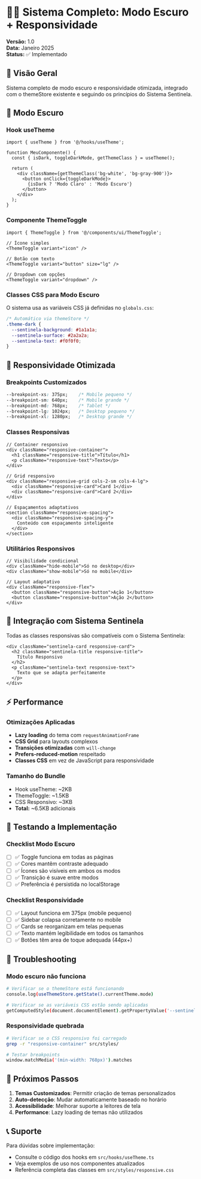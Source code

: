 # 🌙📱 Sistema Completo: Modo Escuro + Responsividade

**Versão:** 1.0  
**Data:** Janeiro 2025  
**Status:** ✅ Implementado

## 🎯 Visão Geral

Sistema completo de modo escuro e responsividade otimizada, integrado com o themeStore existente e seguindo os princípios do Sistema Sentinela.

## 🌙 **Modo Escuro**

### **Hook useTheme**
```tsx
import { useTheme } from '@/hooks/useTheme';

function MeuComponente() {
  const { isDark, toggleDarkMode, getThemeClass } = useTheme();
  
  return (
    <div className={getThemeClass('bg-white', 'bg-gray-900')}>
      <button onClick={toggleDarkMode}>
        {isDark ? 'Modo Claro' : 'Modo Escuro'}
      </button>
    </div>
  );
}
```

### **Componente ThemeToggle**
```tsx
import { ThemeToggle } from '@/components/ui/ThemeToggle';

// Ícone simples
<ThemeToggle variant="icon" />

// Botão com texto
<ThemeToggle variant="button" size="lg" />

// Dropdown com opções
<ThemeToggle variant="dropdown" />
```

### **Classes CSS para Modo Escuro**
O sistema usa as variáveis CSS já definidas no `globals.css`:

```css
/* Automático via themeStore */
.theme-dark {
  --sentinela-background: #1a1a1a;
  --sentinela-surface: #2a2a2a;
  --sentinela-text: #f0f0f0;
}
```

## 📱 **Responsividade Otimizada**

### **Breakpoints Customizados**
```css
--breakpoint-xs: 375px;    /* Mobile pequeno */
--breakpoint-sm: 640px;    /* Mobile grande */  
--breakpoint-md: 768px;    /* Tablet */
--breakpoint-lg: 1024px;   /* Desktop pequeno */
--breakpoint-xl: 1280px;   /* Desktop grande */
```

### **Classes Responsivas**
```tsx
// Container responsivo
<div className="responsive-container">
  <h1 className="responsive-title">Título</h1>
  <p className="responsive-text">Texto</p>
</div>

// Grid responsivo
<div className="responsive-grid cols-2-sm cols-4-lg">
  <div className="responsive-card">Card 1</div>
  <div className="responsive-card">Card 2</div>
</div>

// Espaçamentos adaptativos
<section className="responsive-spacing">
  <div className="responsive-spacing-y">
    Conteúdo com espaçamento inteligente
  </div>
</section>
```

### **Utilitários Responsivos**
```tsx
// Visibilidade condicional
<div className="hide-mobile">Só no desktop</div>
<div className="show-mobile">Só no mobile</div>

// Layout adaptativo
<div className="responsive-flex">
  <button className="responsive-button">Ação 1</button>
  <button className="responsive-button">Ação 2</button>
</div>
```

## 🎨 **Integração com Sistema Sentinela**

Todas as classes responsivas são compatíveis com o Sistema Sentinela:

```tsx
<div className="sentinela-card responsive-card">
  <h2 className="sentinela-title responsive-title">
    Título Responsivo
  </h2>
  <p className="sentinela-text responsive-text">
    Texto que se adapta perfeitamente
  </p>
</div>
```

## ⚡ **Performance**

### **Otimizações Aplicadas**
- **Lazy loading** do tema com `requestAnimationFrame`
- **CSS Grid** para layouts complexos
- **Transições otimizadas** com `will-change`
- **Prefers-reduced-motion** respeitado
- **Classes CSS** em vez de JavaScript para responsividade

### **Tamanho do Bundle**
- Hook useTheme: ~2KB
- ThemeToggle: ~1.5KB  
- CSS Responsivo: ~3KB
- **Total:** ~6.5KB adicionais

## 🧪 **Testando a Implementação**

### **Checklist Modo Escuro**
- [ ] ✅ Toggle funciona em todas as páginas
- [ ] ✅ Cores mantêm contraste adequado
- [ ] ✅ Ícones são visíveis em ambos os modos
- [ ] ✅ Transição é suave entre modos
- [ ] ✅ Preferência é persistida no localStorage

### **Checklist Responsividade**
- [ ] ✅ Layout funciona em 375px (mobile pequeno)
- [ ] ✅ Sidebar colapsa corretamente no mobile
- [ ] ✅ Cards se reorganizam em telas pequenas
- [ ] ✅ Texto mantém legibilidade em todos os tamanhos
- [ ] ✅ Botões têm area de toque adequada (44px+)

## 🔧 **Troubleshooting**

### **Modo escuro não funciona**
```bash
# Verificar se o themeStore está funcionando
console.log(useThemeStore.getState().currentTheme.mode)

# Verificar se as variáveis CSS estão sendo aplicadas
getComputedStyle(document.documentElement).getPropertyValue('--sentinela-background')
```

### **Responsividade quebrada**
```bash
# Verificar se o CSS responsivo foi carregado
grep -r "responsive-container" src/styles/

# Testar breakpoints
window.matchMedia('(min-width: 768px)').matches
```

## 🚀 **Próximos Passos**

1. **Temas Customizados**: Permitir criação de temas personalizados
2. **Auto-detecção**: Mudar automaticamente baseado no horário
3. **Acessibilidade**: Melhorar suporte a leitores de tela
4. **Performance**: Lazy loading de temas não utilizados

## 📞 **Suporte**

Para dúvidas sobre implementação:
- Consulte o código dos hooks em `src/hooks/useTheme.ts`
- Veja exemplos de uso nos componentes atualizados
- Referência completa das classes em `src/styles/responsive.css`
